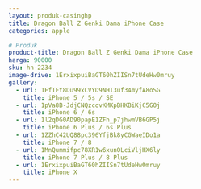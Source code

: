 ```yaml
---
layout: produk-casinghp
title: Dragon Ball Z Genki Dama iPhone Case
categories: apple

# Produk
product-title: Dragon Ball Z Genki Dama iPhone Case
harga: 90000
sku: hn-2234
image-drive: 1ErxixpuiBaGT60hZIISn7tUdeHw0mruy
gallery:
  - url: 1EfTFt8Du99xCVYD9NHI3uf34myfA8oSG
    title: iPhone 5 / 5s / SE
  - url: 1pVa8B-JdjCNQzcovKMKpBHKBiKjC5G0j
    title: iPhone 6 / 6s
  - url: 1l2qDG0AD90papE1ZFh_p7jhwmVB6GP5j
    title: iPhone 6 Plus / 6s Plus
  - url: 1ZZhC42UQ88pc396YfjBk8yCGWaeIDo1a
    title: iPhone 7 / 8
  - url: 1MnQummifpc78XR1w6xunOLciVljHX6ly
    title: iPhone 7 Plus / 8 Plus
  - url: 1ErxixpuiBaGT60hZIISn7tUdeHw0mruy
    title: iPhone X
---
```

